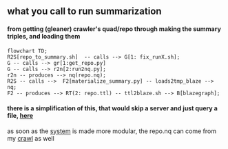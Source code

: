 ## what you call to run summarization

#### from getting (gleaner) crawler's quad/repo  through making the summary triples, and loading them

```mermaid
flowchart TD;
R2S[repo_to_summary.sh]  -- calls --> G[1: fix_runX.sh];
G -- calls --> gr[1:get_repo.py]
G -- calls --> r2n[2:run2nq.py];
r2n -- produces --> nq(repo.nq);
R2S -- calls -->  F2[materialize_summary.py] -- loads2tmp_blaze --> nq;
F2 -- produces --> RT(2: repo.ttl) -- ttl2blaze.sh --> B[blazegraph];
```

#### there is a simplification of this, that would skip a server and just query a file, [here](https://github.com/MBcode/dc/blob/main/call-summary.md)

as soon as the [system](https://github.com/MBcode/ec/blob/master/system.md) is made more modular, the repo.nq can come from my [crawl](https://github.com/MBcode/ec/tree/master/crawl) as well
